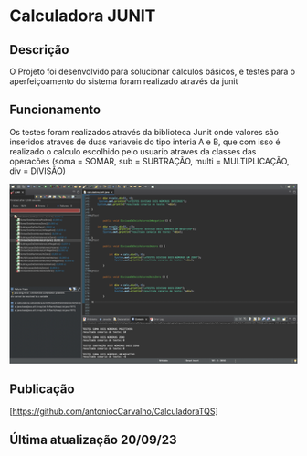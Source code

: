 # Calculadora JUNIT

## Descrição
O Projeto foi desenvolvido para solucionar calculos básicos, e testes para o aperfeiçoamento do sistema foram realizado através da junit

## Funcionamento
Os testes foram realizados através da biblioteca Junit onde valores são inseridos atraves de duas variaveis do tipo interia A e B, que com isso é realizado o calculo escolhido pelo usuario atraves da classes das operacões (soma = SOMAR, sub = SUBTRAÇÃO, multi = MULTIPLICAÇÃO, div = DIVISÃO)


![Funcionamento](printJunit.png)

## Publicação
[https://github.com/antoniocCarvalho/CalculadoraTQS]

## Última atualização 20/09/23
